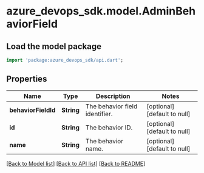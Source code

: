 # azure_devops_sdk.model.AdminBehaviorField

## Load the model package
```dart
import 'package:azure_devops_sdk/api.dart';
```

## Properties
Name | Type | Description | Notes
------------ | ------------- | ------------- | -------------
**behaviorFieldId** | **String** | The behavior field identifier. | [optional] [default to null]
**id** | **String** | The behavior ID. | [optional] [default to null]
**name** | **String** | The behavior name. | [optional] [default to null]

[[Back to Model list]](../README.md#documentation-for-models) [[Back to API list]](../README.md#documentation-for-api-endpoints) [[Back to README]](../README.md)


